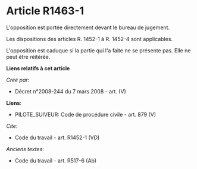 # Article R1463-1

L'opposition est portée directement devant le bureau de jugement. 

Les dispositions des articles R. 1452-1 à R. 1452-4 sont applicables. 

L'opposition est caduque si la partie qui l'a faite ne se présente pas. Elle ne peut être réitérée.

**Liens relatifs à cet article**

_Créé par_:

  - Décret n°2008-244 du 7 mars 2008 - art. (V)

**Liens**:

  - PILOTE_SUIVEUR: Code de procédure civile - art. 879 (V)

_Cite_:

  - Code du travail - art. R1452-1 (VD)

_Anciens textes_:

  - Code du travail - art. R517-6 (Ab)
